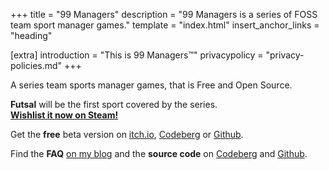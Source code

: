 +++
title = "99 Managers"
description = "99 Managers is a series of FOSS team sport manager games."
template = "index.html"
insert_anchor_links = "heading"

[extra]
introduction = "This is 99 Managers™"
privacypolicy = "privacy-policies.md"
+++

A series team sports manager games, that is Free and Open Source.

**Futsal** will be the first sport covered by the series.  
**[Wishlist it now on Steam!](https://store.steampowered.com/app/3334770/99_Managers_Futsal_Edition/)**

Get the **free** beta version on
[itch.io](https://simondalvai.itch.io/99managers-futsal-edition),
[Codeberg](https://github.com/dulvui/99managers-futsal-edition/releases) or
[Github](https://codeberg.org/dulvui/99managers-futsal-edition/releases).

Find the **FAQ**
[on my blog](https://simondalvai.org/blog/99managers-futsal-faq/)
and the **source code** on 
[Codeberg](https://github.com/dulvui/99managers-futsal-edition) and
[Github](https://codeberg.org/dulvui/99managers-futsal-edition).
